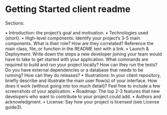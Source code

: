 # Getting Started client readme

Sections:

• Introduction: the project’s goal and motivation.
• Technologies used (short).
• High-level components: Identify your project’s 3-5 main components. What is their role?
How are they correlated? Reference the main class, file, or function in the README text
with a link.
• Launch & Deployment: Write down the steps a new developer joining your team would
have to take to get started with your application. What commands are required to build and
run your project locally? How can they run the tests? Do you have external dependencies
or a database that needs to be running? How can they do releases?
• Illustrations: In your client repository, briefly describe and illustrate the main user flow(s)
of your interface. How does it work (without going into too much detail)? Feel free to
include a few screenshots of your application.
• Roadmap: The top 2-3 features that new developers who want to contribute to your project
could add.
• Authors and acknowledgment.
• License: Say how your project is licensed (see License guide3).
